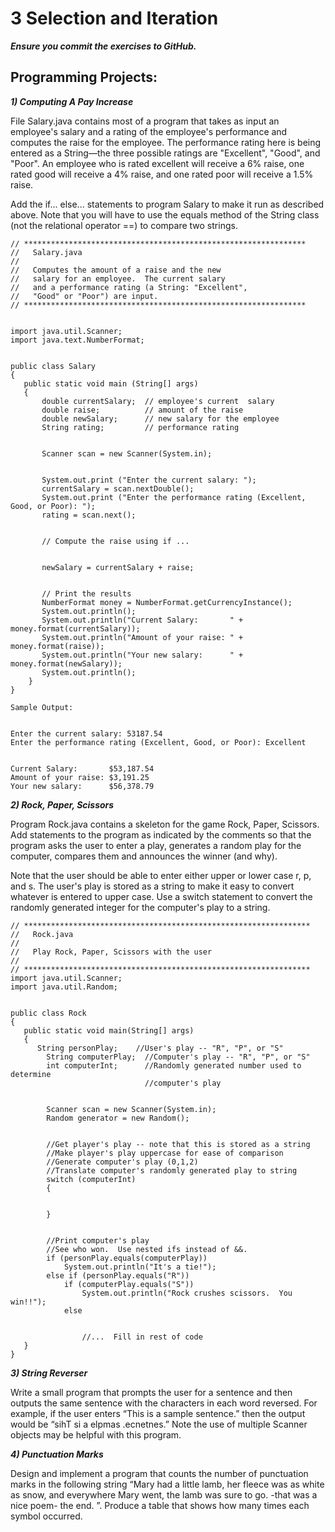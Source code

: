 # ﻿3 Selection and Iteration
***Ensure you commit the exercises to GitHub.***

## Programming Projects:
***1) Computing A Pay Increase***


File Salary.java contains most of a program that takes as input an employee's salary and a rating of the employee's performance and computes the raise for the employee. The performance rating here is being entered as a String—the three possible ratings are "Excellent", "Good", and "Poor". An employee who is rated excellent will receive a 6% raise, one rated good will receive a 4% raise, and one rated poor will receive a 1.5% raise. 


Add the if... else... statements to program Salary to make it run as described above. Note that you will have to use the equals method of the String class (not the relational operator ==) to compare two strings.

```
// ***************************************************************
//   Salary.java
//
//   Computes the amount of a raise and the new
//   salary for an employee.  The current salary
//   and a performance rating (a String: "Excellent",
//   "Good" or "Poor") are input.
// ***************************************************************


import java.util.Scanner;
import java.text.NumberFormat;


public class Salary
{
   public static void main (String[] args)
   {
       double currentSalary;  // employee's current  salary
       double raise;          // amount of the raise
       double newSalary;      // new salary for the employee
       String rating;         // performance rating


       Scanner scan = new Scanner(System.in);


       System.out.print ("Enter the current salary: ");
       currentSalary = scan.nextDouble();
       System.out.print ("Enter the performance rating (Excellent, Good, or Poor): ");
       rating = scan.next();


       // Compute the raise using if ...


       newSalary = currentSalary + raise;


       // Print the results
       NumberFormat money = NumberFormat.getCurrencyInstance();
       System.out.println();
       System.out.println("Current Salary:       " + money.format(currentSalary));
       System.out.println("Amount of your raise: " + money.format(raise));
       System.out.println("Your new salary:      " + money.format(newSalary));
       System.out.println();
    }
}
```


```
Sample Output:


Enter the current salary: 53187.54
Enter the performance rating (Excellent, Good, or Poor): Excellent


Current Salary:       $53,187.54
Amount of your raise: $3,191.25
Your new salary:      $56,378.79
```

	

***2) Rock, Paper, Scissors***


Program Rock.java contains a skeleton for the game Rock, Paper, Scissors. Add statements to the program as indicated by the comments so that the program asks the user to enter a play, generates a random play for the computer, compares them and announces the winner (and why). 


Note that the user should be able to enter either upper or lower case r, p, and s. The user's play is stored as a string to make it easy to convert whatever is entered to upper case. Use a switch statement to convert the randomly generated integer for the computer's play to a string.

```
// ****************************************************************
//   Rock.java
//
//   Play Rock, Paper, Scissors with the user
//          
// ****************************************************************
import java.util.Scanner;
import java.util.Random;


public class Rock
{
   public static void main(String[] args)
   {
      String personPlay;    //User's play -- "R", "P", or "S"
        String computerPlay;  //Computer's play -- "R", "P", or "S"
        int computerInt;      //Randomly generated number used to determine
                              //computer's play


        Scanner scan = new Scanner(System.in);
        Random generator = new Random();


        //Get player's play -- note that this is stored as a string
        //Make player's play uppercase for ease of comparison
        //Generate computer's play (0,1,2)
        //Translate computer's randomly generated play to string
        switch (computerInt)
        {


        }


        //Print computer's play
        //See who won.  Use nested ifs instead of &&.
        if (personPlay.equals(computerPlay))  
            System.out.println("It's a tie!");
        else if (personPlay.equals("R"))
            if (computerPlay.equals("S"))
                System.out.println("Rock crushes scissors.  You win!!");
            else


                //...  Fill in rest of code
   }
}
```

***3) String Reverser***

Write a small program that prompts the user for a sentence and then outputs the same sentence with the characters in each word reversed. For example, if the user enters “This is a sample sentence.” then the output would be “sihT si a elpmas .ecnetnes.” Note the use of multiple Scanner objects may be helpful with this program.


***4) Punctuation Marks***


Design and implement a program that counts the number of punctuation marks in the following string “Mary had a little lamb, her fleece was as white as snow, and everywhere Mary went, the lamb was sure to go.
-that was a nice poem- the end.
”. 
Produce a table that shows how many times each symbol occurred.
